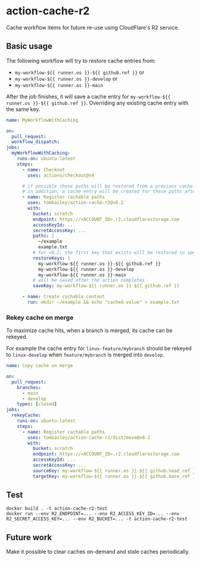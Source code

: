 # action-cache-r2

Cache workflow items for future re-use using CloudFlare's R2 service.

## Basic usage

The following workflow will try to restore cache entries from:

- `my-workflow-${{ runner.os }}-${{ github.ref }}` or
- `my-workflow-${{ runner.os }}-develop` or
- `my-workflow-${{ runner.os }}-main`

After the job finishes, it will save a cache entry for `my-workflow-${{ runner.os }}-${{ github.ref }}`. Overriding any existing cache entry with the same key.

```yaml
name: MyWorkflowWithCaching

on:
  pull_request:
  workflow_dispatch:
jobs:
  myWorkflowWithCaching:
    runs-on: ubuntu-latest
    steps:
      - name: Checkout
        uses: actions/checkout@v4

      # if possible these paths will be restored from a previous cache
      # in addition, a cache entry will be created for these paths after the job ends
      - name: Register cachable paths
        uses: tombailey/action-cache-r2@v0.2
        with:
          bucket: scratch
          endpoint: https://<ACCOUNT_ID>.r2.cloudflarestorage.com
          accessKeyId: ...
          secretAccessKey: ...
          paths: |
            ~/example
            example.txt
          # for v0.2, the first key that exists will be restored so specify keys in order of preference
          restoreKeys: |
            my-workflow-${{ runner.os }}-${{ github.ref }}
            my-workflow-${{ runner.os }}-develop
            my-workflow-${{ runner.os }}-main
          # will be saved after the action completes
          saveKey: my-workflow-${{ runner.os }}-${{ github.ref }}

      - name: Create cachable content
        run: mkdir ~/example && echo "cached-value" > example.txt
```

### Rekey cache on merge

To maximize cache hits, when a branch is merged, its cache can be rekeyed.

For example the cache entry for `linux-feature/mybranch` should be rekeyed to `linux-develop` when `feature/mybranch` is merged into `develop`.

```yaml
name: Copy cache on merge

on:
  pull_request:
    branches:
      - main
      - develop
    types: [closed]
jobs:
  rekeyCache:
    runs-on: ubuntu-latest
    steps:
      - name: Register cachable paths
        uses: tombailey/action-cache-r2/dist/move@v0.2
        with:
          bucket: scratch
          endpoint: https://<ACCOUNT_ID>.r2.cloudflarestorage.com
          accessKeyId: ...
          secretAccessKey: ...
          sourceKey: my-workflow-${{ runner.os }}-${{ github.head_ref }}
          targetKey: my-workflow-${{ runner.os }}-${{ github.base_ref }}
```

## Test

```shell
docker build . -t action-cache-r2-test
docker run --env R2_ENDPOINT=... --env R2_ACCESS_KEY_ID=... --env R2_SECRET_ACCESS_KEY=... --env R2_BUCKET=... -t action-cache-r2-test
```

## Future work

Make it possible to clear caches on-demand and stale caches periodically.
